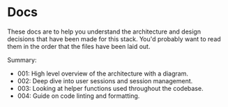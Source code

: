 # Docs

These docs are to help you understand the architecture and design decisions that have been made for this stack. You'd probably want to read them in the order that the files have been laid out.

Summary:

- 001: High level overview of the architecture with a diagram.
- 002: Deep dive into user sessions and session management.
- 003: Looking at helper functions used throughout the codebase.
- 004: Guide on code linting and formatting.
